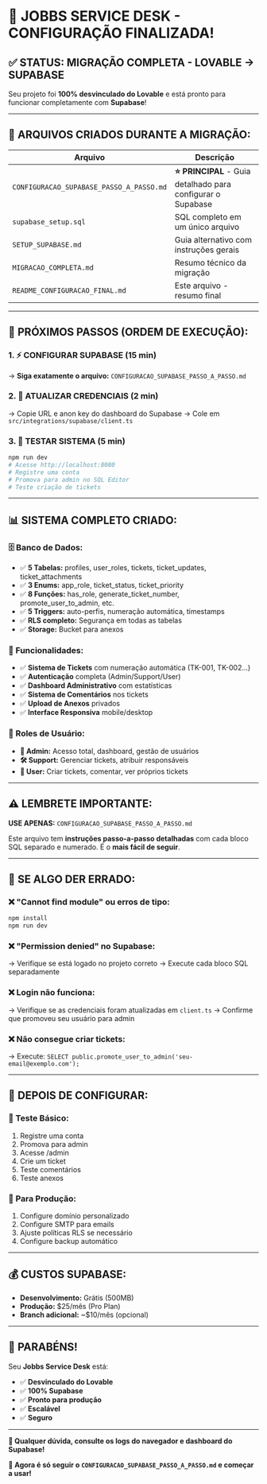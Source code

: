 # 🎉 JOBBS SERVICE DESK - CONFIGURAÇÃO FINALIZADA!

## ✅ STATUS: MIGRAÇÃO COMPLETA - LOVABLE → SUPABASE

Seu projeto foi **100% desvinculado do Lovable** e está pronto para funcionar completamente com **Supabase**!

---

## 📁 ARQUIVOS CRIADOS DURANTE A MIGRAÇÃO:

| Arquivo | Descrição |
|---------|-----------|
| `CONFIGURACAO_SUPABASE_PASSO_A_PASSO.md` | **⭐ PRINCIPAL** - Guia detalhado para configurar o Supabase |
| `supabase_setup.sql` | SQL completo em um único arquivo |
| `SETUP_SUPABASE.md` | Guia alternativo com instruções gerais |
| `MIGRACAO_COMPLETA.md` | Resumo técnico da migração |
| `README_CONFIGURACAO_FINAL.md` | Este arquivo - resumo final |

---

## 🚀 PRÓXIMOS PASSOS (ORDEM DE EXECUÇÃO):

### 1. **⚡ CONFIGURAR SUPABASE** (15 min)
→ **Siga exatamente o arquivo:** `CONFIGURACAO_SUPABASE_PASSO_A_PASSO.md`

### 2. **🔑 ATUALIZAR CREDENCIAIS** (2 min)
→ Copie URL e anon key do dashboard do Supabase
→ Cole em `src/integrations/supabase/client.ts`

### 3. **🧪 TESTAR SISTEMA** (5 min)
```bash
npm run dev
# Acesse http://localhost:8080
# Registre uma conta
# Promova para admin no SQL Editor
# Teste criação de tickets
```

---

## 📊 SISTEMA COMPLETO CRIADO:

### **🗄️ Banco de Dados:**
- ✅ **5 Tabelas:** profiles, user_roles, tickets, ticket_updates, ticket_attachments
- ✅ **3 Enums:** app_role, ticket_status, ticket_priority
- ✅ **8 Funções:** has_role, generate_ticket_number, promote_user_to_admin, etc.
- ✅ **5 Triggers:** auto-perfis, numeração automática, timestamps
- ✅ **RLS completo:** Segurança em todas as tabelas
- ✅ **Storage:** Bucket para anexos

### **🎫 Funcionalidades:**
- ✅ **Sistema de Tickets** com numeração automática (TK-001, TK-002...)
- ✅ **Autenticação** completa (Admin/Support/User)
- ✅ **Dashboard Administrativo** com estatísticas
- ✅ **Sistema de Comentários** nos tickets
- ✅ **Upload de Anexos** privados
- ✅ **Interface Responsiva** mobile/desktop

### **👥 Roles de Usuário:**
- **👑 Admin:** Acesso total, dashboard, gestão de usuários
- **🛠️ Support:** Gerenciar tickets, atribuir responsáveis
- **👤 User:** Criar tickets, comentar, ver próprios tickets

---

## ⚠️ LEMBRETE IMPORTANTE:

**USE APENAS:** `CONFIGURACAO_SUPABASE_PASSO_A_PASSO.md`

Este arquivo tem **instruções passo-a-passo detalhadas** com cada bloco SQL separado e numerado. É o **mais fácil de seguir**.

---

## 🔧 SE ALGO DER ERRADO:

### **❌ "Cannot find module" ou erros de tipo:**
```bash
npm install
npm run dev
```

### **❌ "Permission denied" no Supabase:**
→ Verifique se está logado no projeto correto
→ Execute cada bloco SQL separadamente

### **❌ Login não funciona:**
→ Verifique se as credenciais foram atualizadas em `client.ts`
→ Confirme que promoveu seu usuário para admin

### **❌ Não consegue criar tickets:**
→ Execute: `SELECT public.promote_user_to_admin('seu-email@exemplo.com');`

---

## 📱 DEPOIS DE CONFIGURAR:

### **🎯 Teste Básico:**
1. Registre uma conta
2. Promova para admin
3. Acesse /admin
4. Crie um ticket
5. Teste comentários
6. Teste anexos

### **🚀 Para Produção:**
1. Configure domínio personalizado
2. Configure SMTP para emails
3. Ajuste políticas RLS se necessário
4. Configure backup automático

---

## 💰 CUSTOS SUPABASE:

- **Desenvolvimento:** Grátis (500MB)
- **Produção:** $25/mês (Pro Plan)
- **Branch adicional:** ~$10/mês (opcional)

---

## 🎊 PARABÉNS!

Seu **Jobbs Service Desk** está:
- ✅ **Desvinculado do Lovable**
- ✅ **100% Supabase**
- ✅ **Pronto para produção**
- ✅ **Escalável**
- ✅ **Seguro**

---

**📧 Qualquer dúvida, consulte os logs do navegador e dashboard do Supabase!**

**🚀 Agora é só seguir o `CONFIGURACAO_SUPABASE_PASSO_A_PASSO.md` e começar a usar!** 